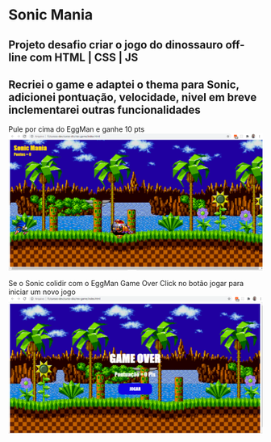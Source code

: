 # Sonic Mania
## Projeto desafio criar o jogo do dinossauro off-line com HTML | CSS | JS

## Recriei o game e adaptei o thema para Sonic, adicionei pontuação, velocidade, nivel em breve inclementarei outras funcionalidades 

Pule por cima do EggMan e ganhe 10 pts
![Game interface](https://github.com/ricardoaraujosantos/rex-game/blob/main/images/captura.png)

Se o Sonic colidir com o EggMan Game Over 
Click no botão jogar para iniciar um novo jogo
![Game over interface](https://github.com/ricardoaraujosantos/rex-game/blob/main/images/game-over.png)
